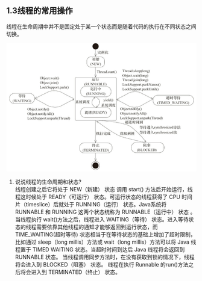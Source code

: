 
## 1.3线程的常用操作
线程在生命周期中并不是固定处于某一个状态而是随着代码的执行在不同状态之间切换。

![6-线程状态转换图.jpg](./img/6-线程状态转换图.jpg)


1. 说说线程的生命周期和状态?   
线程创建之后它将处于 NEW（新建） 状态
调用 start() 方法后开始运行，线程这时候处于 READY（可运行） 状态。可运行状态的线程获得了 CPU 时间片（timeslice）后就处于 RUNNING（运行） 状态。Java系统将 RUNNABLE 和 RUNNING 这两个状态统称为 RUNNABLE（运行中） 状态 。
当线程执行 wait()方法之后，线程进入 WAITING（等待） 状态。进入等待状态的线程需要依靠其他线程的通知才能够返回到运行状态，而 TIME_WAITING(超时等待) 状态相当于在等待状态的基础上增加了超时限制，
比如通过 sleep（long millis）方法或 wait（long millis）方法可以将 Java 线程置于 TIMED WAITING 状态。当超时时间到达后 Java 线程将会返回到 RUNNABLE 状态。
当线程调用同步方法时，在没有获取到锁的情况下，线程将会进入到 BLOCKED（阻塞） 状态。
线程在执行 Runnable 的run()方法之后将会进入到 TERMINATED（终止） 状态。

